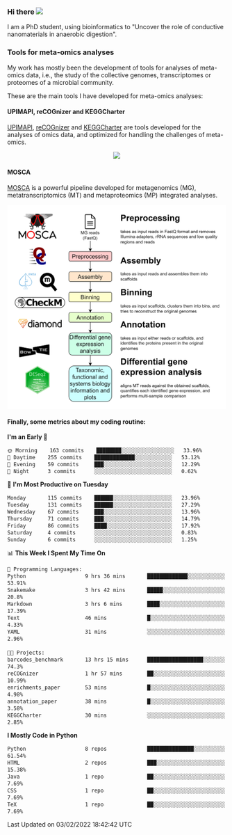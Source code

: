 ### Hi there <img src="https://media.giphy.com/media/hvRJCLFzcasrR4ia7z/giphy.gif" width="25px">

I am a PhD student, using bioinformatics to "Uncover the role of conductive nanomaterials in anaerobic digestion".

### Tools for meta-omics analyses

My work has mostly been the development of tools for analyses of meta-omics data, i.e., the study of the collective genomes, transcriptomes or proteomes of a microbial community.

These are the main tools I have developed for meta-omics analyses:

#### UPIMAPI, reCOGnizer and KEGGCharter

[UPIMAPI](https://github.com/iquasere/UPIMAPI), [reCOGnizer](https://github.com/iquasere/reCOGnizer) and [KEGGCharter](https://github.com/iquasere/KEGGCharter) are tools developed for the analyses of omics data, and optimized for handling the challenges of meta-omics.

<p align="center">
    <img src="assets/annotation_paper.png">
</p>

#### MOSCA

[MOSCA](https://github.com/iquasere/MOSCA) is a powerful pipeline developed for metagenomics (MG), metatranscriptomics (MT) and metaproteomics (MP) integrated analyses.

<p align="center">
    <img src="assets/mosca_workflow.png" align="center" width="700">
</p>


#### Finally, some metrics about my coding routine:

<!--START_SECTION:waka-->
**I'm an Early 🐤** 

```text
🌞 Morning    163 commits    ████████░░░░░░░░░░░░░░░░░   33.96% 
🌆 Daytime    255 commits    █████████████░░░░░░░░░░░░   53.12% 
🌃 Evening    59 commits     ███░░░░░░░░░░░░░░░░░░░░░░   12.29% 
🌙 Night      3 commits      ░░░░░░░░░░░░░░░░░░░░░░░░░   0.62%

```
📅 **I'm Most Productive on Tuesday** 

```text
Monday       115 commits    ██████░░░░░░░░░░░░░░░░░░░   23.96% 
Tuesday      131 commits    ██████░░░░░░░░░░░░░░░░░░░   27.29% 
Wednesday    67 commits     ███░░░░░░░░░░░░░░░░░░░░░░   13.96% 
Thursday     71 commits     ███░░░░░░░░░░░░░░░░░░░░░░   14.79% 
Friday       86 commits     ████░░░░░░░░░░░░░░░░░░░░░   17.92% 
Saturday     4 commits      ░░░░░░░░░░░░░░░░░░░░░░░░░   0.83% 
Sunday       6 commits      ░░░░░░░░░░░░░░░░░░░░░░░░░   1.25%

```


📊 **This Week I Spent My Time On** 

```text
💬 Programming Languages: 
Python                   9 hrs 36 mins       █████████████░░░░░░░░░░░░   53.91% 
Snakemake                3 hrs 42 mins       █████░░░░░░░░░░░░░░░░░░░░   20.8% 
Markdown                 3 hrs 6 mins        ████░░░░░░░░░░░░░░░░░░░░░   17.39% 
Text                     46 mins             █░░░░░░░░░░░░░░░░░░░░░░░░   4.33% 
YAML                     31 mins             ░░░░░░░░░░░░░░░░░░░░░░░░░   2.96%

🐱‍💻 Projects: 
barcodes_benchmark       13 hrs 15 mins      ██████████████████░░░░░░░   74.3% 
reCOGnizer               1 hr 57 mins        ██░░░░░░░░░░░░░░░░░░░░░░░   10.99% 
enrichments_paper        53 mins             █░░░░░░░░░░░░░░░░░░░░░░░░   4.98% 
annotation_paper         38 mins             █░░░░░░░░░░░░░░░░░░░░░░░░   3.58% 
KEGGCharter              30 mins             ░░░░░░░░░░░░░░░░░░░░░░░░░   2.85%

```

**I Mostly Code in Python** 

```text
Python                   8 repos             ███████████████░░░░░░░░░░   61.54% 
HTML                     2 repos             ███░░░░░░░░░░░░░░░░░░░░░░   15.38% 
Java                     1 repo              ██░░░░░░░░░░░░░░░░░░░░░░░   7.69% 
CSS                      1 repo              ██░░░░░░░░░░░░░░░░░░░░░░░   7.69% 
TeX                      1 repo              ██░░░░░░░░░░░░░░░░░░░░░░░   7.69%

```



 Last Updated on 03/02/2022 18:42:42 UTC
<!--END_SECTION:waka-->
